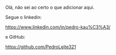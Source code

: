 Olá, não sei ao certo o que adicionar aqui.

Segue o linkedin:

https://www.linkedin.com/in/pedro-kau%C3%A3/

e GitHub:

https://github.com/PedroLeite321